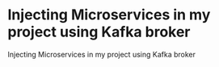 # Injecting Microservices in my project using Kafka broker
Injecting Microservices in my project using Kafka broker

